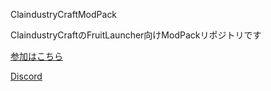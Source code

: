 ClaindustryCraftModPack

ClaindustryCraftのFruitLauncher向けModPackリポジトリです

[参加はこちら](https://tinyurl.com/frlc-orangeserver)

[Discord](https://discord.gg/3F4r97p)
